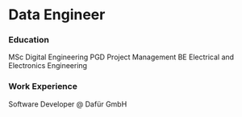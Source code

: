 
# Data Engineer

### Education 
MSc Digital Engineering
PGD Project Management
BE Electrical and Electronics Engineering

### Work Experience
Software Developer @ Dafür GmbH


